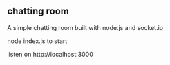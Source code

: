 ## chatting room
A simple chatting room built with node.js and socket.io

node index.js to start

listen on http://localhost:3000
